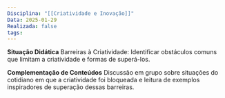 ```yaml
---
Disciplina: "[[Criatividade e Inovação]]"
Data: 2025-01-29
Realizada: false
tags:
---
```

**Situação Didática**
Barreiras à Criatividade: Identificar obstáculos comuns que limitam a criatividade e formas de superá-los.

**Complementação de Conteúdos**
Discussão em grupo sobre situações do cotidiano em que a criatividade foi bloqueada e leitura de exemplos inspiradores de superação dessas barreiras.